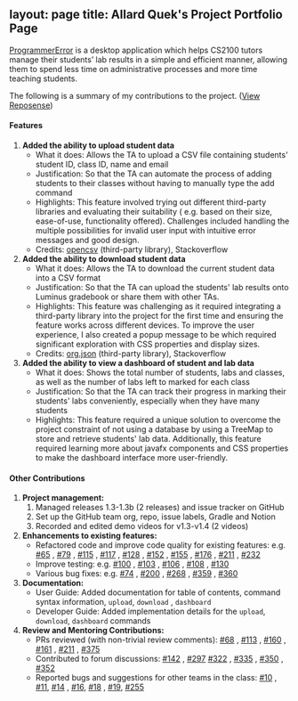layout: page
title: Allard Quek's Project Portfolio Page
---

[ProgrammerError](https://github.com/AY2122S1-CS2103-F09-3/tp) is a desktop application which helps CS2100 tutors manage
their students’ lab results in a simple and efficient manner, allowing them to spend less time on administrative
processes and more time teaching students.

The following is a summary of my contributions to the
project. ([View Reposense](https://nus-cs2103-ay2122s1.github.io/tp-dashboard/#breakdown=true&search=allardquek))

#### Features

1. **Added the ability to upload student data**
    - What it does: Allows the TA to upload a CSV file containing students' student ID, class ID, name and email
    - Justification: So that the TA can automate the process of adding students to their classes without having to
      manually type the add command
    - Highlights: This feature involved trying out different third-party libraries and evaluating their suitability (
      e.g. based on their size, ease-of-use, functionality offered). Challenges included handling the multiple
      possibilities for invalid user input with intuitive error messages and good design.
    - Credits: [opencsv](http://opencsv.sourceforge.net/) (third-party library), Stackoverflow
2. **Added the ability to download student data**
    - What it does: Allows the TA to download the current student data into a CSV format
    - Justification: So that the TA can upload the students' lab results onto Luminus gradebook or share them with other
      TAs.
    - Highlights: This feature was challenging as it required integrating a third-party library into the project for the
      first time and ensuring the feature works across different devices. To improve the user experience, I also created
      a popup message to be which required significant exploration with CSS properties and display sizes.
    - Credits: [org.json](https://mvnrepository.com/artifact/org.json/json) (third-party library), Stackoverflow
3. **Added the ability to view a dashboard of student and lab data**
    - What it does: Shows the total number of students, labs and classes, as well as the number of labs left to marked
      for each class
    - Justification: So that the TA can track their progress in marking their students' labs conveniently, especially
      when they have many students
    - Highlights: This feature required a unique solution to overcome the project constraint of not using a database by
      using a TreeMap to store and retrieve students' lab data. Additionally, this feature required learning more about
      javafx components and CSS properties to make the dashboard interface more user-friendly.

#### Other Contributions

1. **Project management:**
    1. Managed releases 1.3-1.3b (2 releases) and issue tracker on GitHub
    2. Set up the GitHub team org, repo, issue labels, Gradle and Notion
    3. Recorded and edited demo videos for v1.3-v1.4 (2 videos)
2. **Enhancements to existing features:**
    - Refactored code and improve code quality for existing features:
      e.g. [#65](https://github.com/AY2122S1-CS2103-F09-3/tp/pull/65)
      , [#79](https://github.com/AY2122S1-CS2103-F09-3/tp/pull/79/files)
      , [#115](https://github.com/AY2122S1-CS2103-F09-3/tp/pull/115)
      , [#117](https://github.com/AY2122S1-CS2103-F09-3/tp/pull/117)
      , [#128](https://github.com/AY2122S1-CS2103-F09-3/tp/pull/128)
      , [#152](https://github.com/AY2122S1-CS2103-F09-3/tp/pull/152)
      , [#155](https://github.com/AY2122S1-CS2103-F09-3/tp/pull/155)
      , [#176](https://github.com/AY2122S1-CS2103-F09-3/tp/pull/176)
      , [#211](https://github.com/AY2122S1-CS2103-F09-3/tp/pull/211)
      , [#232](https://github.com/AY2122S1-CS2103-F09-3/tp/pull/232)
    - Improve testing: e.g. [#100](https://github.com/AY2122S1-CS2103-F09-3/tp/pull/100)
      , [#103](https://github.com/AY2122S1-CS2103-F09-3/tp/pull/103)
      , [#106](https://github.com/AY2122S1-CS2103-F09-3/tp/pull/106/files)
      , [#108](https://github.com/AY2122S1-CS2103-F09-3/tp/pull/108/files)
      , [#130](https://github.com/AY2122S1-CS2103-F09-3/tp/pull/130/files)
    - Various bug fixes: e.g. [#74](https://github.com/AY2122S1-CS2103-F09-3/tp/pull/74)
      , [#200](https://github.com/AY2122S1-CS2103-F09-3/tp/pull/200)
      , [#268](https://github.com/AY2122S1-CS2103-F09-3/tp/pull/268)
      , [#359](https://github.com/AY2122S1-CS2103-F09-3/tp/pull/359/files)
      , [#360](https://github.com/AY2122S1-CS2103-F09-3/tp/pull/360/files)
3. **Documentation:**
    - User Guide: Added documentation for table of contents, command syntax information, `upload`, `download`
      , `dashboard`
    - Developer Guide: Added implementation details for the `upload`, `download`, `dashboard` commands
4. **Review and Mentoring Contributions:**
    - PRs reviewed (with non-trivial review comments): [#68](https://github.com/AY2122S1-CS2103-F09-3/tp/pull/68)
      , [#113](https://github.com/AY2122S1-CS2103-F09-3/tp/pull/113)
      , [#160](https://github.com/AY2122S1-CS2103-F09-3/tp/pull/160)
      , [#161](https://github.com/AY2122S1-CS2103-F09-3/tp/pull/161)
      , [#211](https://github.com/AY2122S1-CS2103-F09-3/tp/pull/211#issuecomment-950448914)
      , [#375](https://github.com/AY2122S1-CS2103-F09-3/tp/pull/375)
    - Contributed to forum discussions: [#142](https://github.com/nus-cs2103-AY2122S1/forum/issues/142)
      , [#297](https://github.com/nus-cs2103-AY2122S1/forum/issues/297) [#322](https://github.com/nus-cs2103-AY2122S1/forum/issues/322)
      , [#335](https://github.com/nus-cs2103-AY2122S1/forum/issues/335)
      , [#350](https://github.com/nus-cs2103-AY2122S1/forum/issues/350#issuecomment-954135759)
      , [#352](https://github.com/nus-cs2103-AY2122S1/forum/issues/352)
    - Reported bugs and suggestions for other teams in the class: [#10](https://github.com/AllardQuek/ped/issues/10)
      , [#11](https://github.com/AllardQuek/ped/issues/11), [#14](https://github.com/AllardQuek/ped/issues/14)
      , [#16](https://github.com/AllardQuek/ped/issues/16), [#18](https://github.com/AllardQuek/ped/issues/18)
      , [#19](https://github.com/AllardQuek/ped/issues/19), [#255](https://github.com/AY2122S1-CS2103-W14-1/tp/pull/255)
